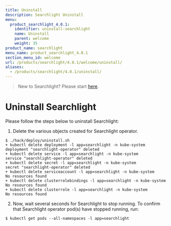 ```yaml
---
title: Uninstall
description: Searchlight Uninstall
menu:
  product_searchlight_4.0.1:
    identifier: uninstall-searchlight
    name: Uninstall
    parent: welcome
    weight: 35
product_name: searchlight
menu_name: product_searchlight_4.0.1
section_menu_id: welcome
url: /products/searchlight/4.0.1/welcome/uninstall/
aliases:
  - /products/searchlight/4.0.1/uninstall/
---
```



> New to Searchlight? Please start [here](/docs/guides/README.md).

# Uninstall Searchlight
Please follow the steps below to uninstall Searchlight:

1. Delete the various objects created for Searchlight operator.
```console
$ ./hack/deploy/uninstall.sh 
+ kubectl delete deployment -l app=searchlight -n kube-system
deployment "searchlight-operator" deleted
+ kubectl delete service -l app=searchlight -n kube-system
service "searchlight-operator" deleted
+ kubectl delete secret -l app=searchlight -n kube-system
secret "searchlight-operator" deleted
+ kubectl delete serviceaccount -l app=searchlight -n kube-system
No resources found
+ kubectl delete clusterrolebindings -l app=searchlight -n kube-system
No resources found
+ kubectl delete clusterrole -l app=searchlight -n kube-system
No resources found
```

2. Now, wait several seconds for Searchlight to stop running. To confirm that Searchlight operator pod(s) have stopped running, run:
```console
$ kubectl get pods --all-namespaces -l app=searchlight
```
